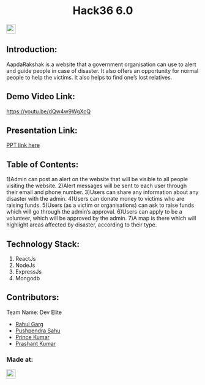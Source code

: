 <h1 align="center">Hack36 6.0</h1>
<p align="center">
</p>

<a href="https://hack36.com"> <img src="https://i.postimg.cc/RFFWF4vg/built-at-hack.jpg" height=24px> </a>


## Introduction:
  AapdaRakshak is a website that a government organisation can use to alert and guide people in case of disaster. It also offers an opportunity for normal people to help the victims. It also helps to find one’s lost relatives.
  
## Demo Video Link:
  <a href="https://youtu.be/dQw4w9WgXcQ">https://youtu.be/dQw4w9WgXcQ</a>
  
## Presentation Link:
  <a href="https://docs.google.com/presentation/d/1DhXoCTyFi9ijChqD315qpYEejo26haBR/edit?usp=sharing&ouid=105498289897170181603&rtpof=true&sd=true"> PPT link here </a>
  
  
## Table of Contents:
1)Admin can post an alert on the website that will be visible to all people visiting the website.
2)Alert messages will be sent to each user through their email and phone number.
3)Users can share any information about any disaster with the admin.
4)Users can donate money to victims who are raising funds.
5)Users (as a victim or organisations) can ask to raise funds which will go through the admin’s approval.
6)Users can apply to be a volunteer, which will be approved by the admin.
7)A map is there which will highlight areas affected by disaster, according to their type.

## Technology Stack:
  1) ReactJs
  2) NodeJs
  3) ExpressJs
  4) Mongodb
  

## Contributors:

Team Name: Dev Elite

* [Rahul Garg](https://github.com/rahul-gargcoder)
* [Pushpendra Sahu](https://github.com/pushpendrasahu11)
* [Prince Kumar](https://github.com/aiswalprince07)
* [Prashant Kumar](https://github.com/Prashant2001k)


### Made at:
<a href="https://hack36.com"> <img src="https://i.postimg.cc/RFFWF4vg/built-at-hack.jpg" height=24px> </a>
